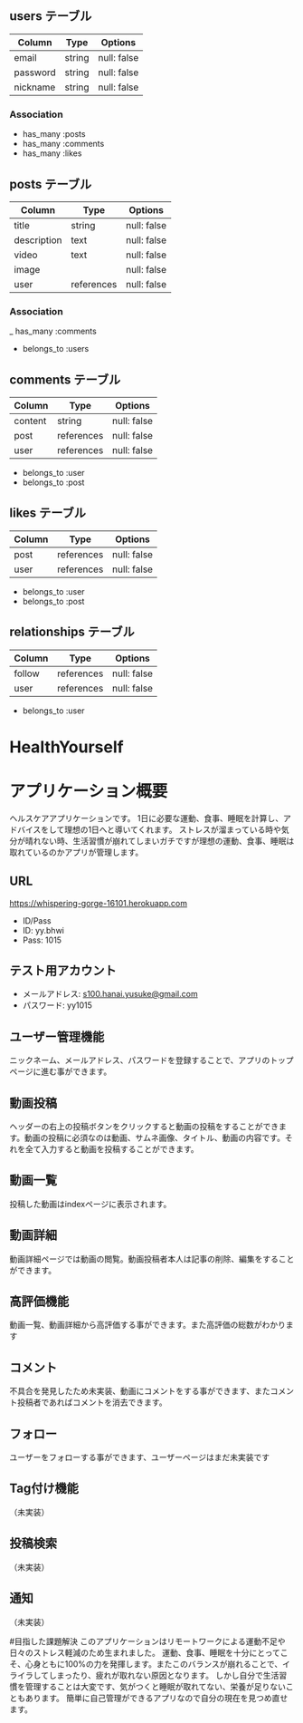 ## users テーブル

| Column     | Type   | Options     |
| ---------- | ------ | ----------- |
| email      | string | null: false |
| password   | string | null: false |
| nickname   | string | null: false |

### Association

- has_many :posts
- has_many :comments
- has_many :likes

## posts テーブル

| Column      | Type       | Options     |
| ----------- | ---------- | ----------- |
| title       | string     | null: false |
| description | text       | null: false |
| video       | text       | null: false |
| image       |            | null: false |
| user        | references | null: false |

### Association

_ has_many :comments
- belongs_to :users

## comments テーブル

| Column      | Type       | Options     |
| ----------- | ---------- | ----------- |
| content     | string     | null: false |
| post        | references | null: false |
| user        | references | null: false |

- belongs_to :user
- belongs_to :post

## likes テーブル

| Column      | Type       | Options     |
| ----------- | ---------- | ----------- |
| post        | references | null: false |
| user        | references | null: false |

- belongs_to :user
- belongs_to :post

## relationships テーブル

| Column      | Type       | Options     |
| ----------- | ---------- | ----------- |
| follow      | references | null: false |
| user        | references | null: false |

- belongs_to :user

# HealthYourself


# アプリケーション概要
ヘルスケアアプリケーションです。
1日に必要な運動、食事、睡眠を計算し、アドバイスをして理想の1日へと導いてくれます。
ストレスが溜まっている時や気分が晴れない時、生活習慣が崩れてしまいガチですが理想の運動、食事、睡眠は取れているのかアプリが管理します。


## URL
https://whispering-gorge-16101.herokuapp.com
- ID/Pass
- ID: yy.bhwi
- Pass: 1015
## テスト用アカウント
- メールアドレス: s100.hanai.yusuke@gmail.com
- パスワード: yy1015


## ユーザー管理機能
ニックネーム、メールアドレス、パスワードを登録することで、アプリのトップページに進む事ができます。

## 動画投稿
ヘッダーの右上の投稿ボタンをクリックすると動画の投稿をすることができます。動画の投稿に必須なのは動画、サムネ画像、タイトル、動画の内容です。それを全て入力すると動画を投稿することができます。

## 動画一覧
投稿した動画はindexページに表示されます。

## 動画詳細
動画詳細ページでは動画の閲覧。動画投稿者本人は記事の削除、編集をすることができます。

## 高評価機能
動画一覧、動画詳細から高評価する事ができます。また高評価の総数がわかります

## コメント
不具合を発見したため未実装、動画にコメントをする事ができます、またコメント投稿者であればコメントを消去できます。

## フォロー
ユーザーをフォローする事ができます、ユーザーページはまだ未実装です

## Tag付け機能
（未実装）

## 投稿検索
（未実装）

## 通知
（未実装）


#目指した課題解決
このアプリケーションはリモートワークによる運動不足や日々のストレス軽減のため生まれました。
運動、食事、睡眠を十分にとってこそ、心身ともに100%の力を発揮します。またこのバランスが崩れることで、イライラしてしまったり、疲れが取れない原因となります。
しかし自分で生活習慣を管理することは大変です、気がつくと睡眠が取れてない、栄養が足りないこともあります。
簡単に自己管理ができるアプリなので自分の現在を見つめ直せます。
